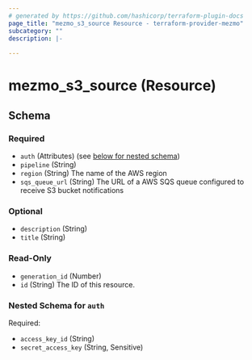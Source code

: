 ```yaml
---
# generated by https://github.com/hashicorp/terraform-plugin-docs
page_title: "mezmo_s3_source Resource - terraform-provider-mezmo"
subcategory: ""
description: |-
  
---
```


# mezmo_s3_source (Resource)





<!-- schema generated by tfplugindocs -->
## Schema

### Required

- `auth` (Attributes) (see [below for nested schema](#nestedatt--auth))
- `pipeline` (String)
- `region` (String) The name of the AWS region
- `sqs_queue_url` (String) The URL of a AWS SQS queue configured to receive S3 bucket notifications

### Optional

- `description` (String)
- `title` (String)

### Read-Only

- `generation_id` (Number)
- `id` (String) The ID of this resource.

<a id="nestedatt--auth"></a>
### Nested Schema for `auth`

Required:

- `access_key_id` (String)
- `secret_access_key` (String, Sensitive)


